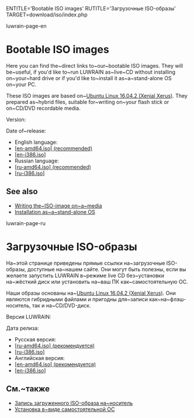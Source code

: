 
ENTITLE='Bootable ISO images'
RUTITLE='Загрузочные ISO-образы'
TARGET=download/iso/index.php

luwrain-page-en

# Bootable ISO images

Here you can find the~direct links to~our~bootable ISO images.
They will be~useful, if you'd like to~run LUWRAIN as~live~CD without installing  on~your~hard drive 
or if you'd like to~install it as~a~stand-alone OS on~your PC.

These ISO images are based on~[Ubuntu Linux 16.04.2 (Xenial Xerus)](https://wiki.ubuntu.com/XenialXerus/ReleaseNotes).
They prepared as~hybrid files, suitable for~writing 
on~your flash stick or on~CD/DVD recordable media.

Version: <?php echo lwr_version_iso();?>

Date of~release: <?php echo lwr_release_date_iso_en();?>

* English language:
 * <a href="http://download.luwrain.org/iso/luwrain-en-amd64-<?php echo lwr_version_iso();?>.iso">[en-amd64.iso] (recommended)</a>
 * <a href="http://download.luwrain.org/iso/luwrain-en-i386-<?php echo lwr_version_iso();?>.iso">[en-i386.iso]</a> 
* Russian language:
 * <a href="http://download.luwrain.org/iso/luwrain-ru-amd64-<?php echo lwr_version_iso();?>.iso">[ru-amd64.iso] (recommended)</a>
 * <a href="http://download.luwrain.org/iso/luwrain-ru-i386-<?php echo lwr_version_iso();?>.iso">[ru-i386.iso]</a>

## See also

* [Writing the~ISO-image on~a~media](local:writing/)
* [Installation as~a~stand-alone OS](local:/doc/user/installation/iso/)

luwrain-page-ru

# Загрузочные ISO-образы 

На~этой странице приведены прямые ссылки на~загрузочные ISO-образы,
доступные на~нашем сайте.
Они могут быть полезны, если вы желаете запустить LUWRAIN в~режиме live CD без~установки на~жёсткий диск 
или установить на~ваш ПК как~самостоятельную ОС.

Наши образы основаны на~[Ubuntu Linux 16.04.2 (Xenial Xerus)](https://wiki.ubuntu.com/XenialXerus/ReleaseNotes).
Они являются гибридными файлами и пригодны для~записи как~на~флэш-носитель,
так и на~CD/DVD-диск.

Версия LUWRAIN: <?php echo lwr_version_iso();?>

Дата релиза: <?php echo lwr_release_date_iso_ru();?>

* Русская версия: 
 * <a href="http://download.luwrain.org/iso/luwrain-ru-amd64-<?php echo lwr_version_iso();?>.iso">[ru-amd64.iso] (рекомендуется)</a>
 * <a href="http://download.luwrain.org/iso/luwrain-ru-i386-<?php echo lwr_version_iso();?>.iso">[ru-i386.iso]</a>
* Английская версия:
 * <a href="http://download.luwrain.org/iso/luwrain-en-amd64-<?php echo lwr_version_iso();?>.iso">[en-amd64.iso] (рекомендуется)</a>
 * <a href="http://download.luwrain.org/iso/luwrain-en-i386-<?php echo lwr_version_iso();?>.iso">[en-i386.iso]</a>

## См.~также

* [Запись загруженного ISO-образа на~носитель](local:writing/)
* [Установка в~виде самостоятельной ОС](local:/doc/user/installation/iso/)
